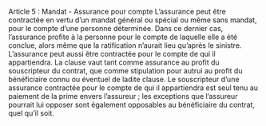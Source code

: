 Article 5 : Mandat - Assurance pour compte
L’assurance peut être contractée en vertu d’un mandat général ou spécial ou même sans mandat, pour le compte d’une personne déterminée. Dans ce dernier cas, l’assurance profite à la personne pour le compte de laquelle elle a été conclue, alors même que la ratification n’aurait lieu qu’après le sinistre.
L’assurance peut aussi être contractée pour le compte de qui il appartiendra.
La clause vaut tant comme assurance au profit du souscripteur du contrat, que comme stipulation pour autrui au profit du bénéficiaire connu ou éventuel de ladite clause.
Le souscripteur d’une assurance contractée pour le compte de qui il appartiendra est seul tenu au paiement de la prime envers l’assureur ; les exceptions que l’assureur pourrait lui opposer sont également opposables au bénéficiaire du contrat, quel qu’il soit.